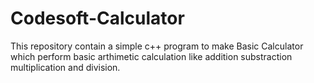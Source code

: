 # Codesoft-Calculator
This repository contain a simple c++ program to make Basic Calculator which perform basic arthimetic calculation like addition substraction multiplication and division. 

